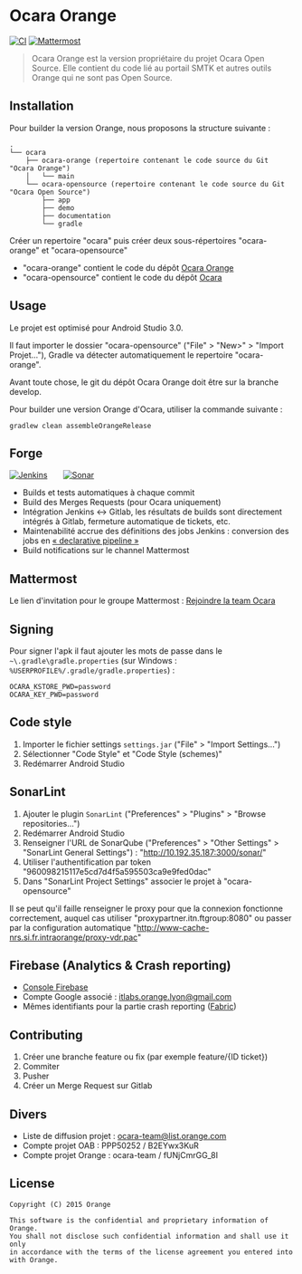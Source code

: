 # Ocara Orange

[![CI](https://gitlab.forge.orange-labs.fr/OCARASoftwareSolution/Ocara/badges/develop/build.svg)](https://gitlab.forge.orange-labs.fr/OCARASoftwareSolution/Ocara/pipelines?scope=branches)
[![Mattermost](https://img.shields.io/badge/chat%20on-Mattermost-green.svg)](https://mattermost.forge.orange-labs.fr/ocara/channels/town-square)

> Ocara Orange est la version propriétaire du projet Ocara Open Source. Elle contient du code lié au portail SMTK et autres outils Orange qui ne sont pas Open Source.

## Installation

Pour builder la version Orange, nous proposons la structure suivante :

	.
	└── ocara
	    ├── ocara-orange (repertoire contenant le code source du Git "Ocara Orange")
		│   └── main
	    └── ocara-opensource (repertoire contenant le code source du Git "Ocara Open Source")
	        ├── app
		    ├── demo
	        ├── documentation
		    └── gradle


Créer un repertoire "ocara" puis créer deux sous-répertoires "ocara-orange" et "ocara-opensource"

- "ocara-orange" contient le code du dépôt [Ocara Orange](https://gitlab.forge.orange-labs.fr/OCARASoftwareSolution/ocara-orange)
- "ocara-opensource" contient le code du dépôt [Ocara](https://gitlab.forge.orange-labs.fr/OCARASoftwareSolution/Ocara)


## Usage

Le projet est optimisé pour Android Studio 3.0.

Il faut importer le dossier "ocara-opensource" ("File" > "New>" > "Import Projet..."), Gradle va détecter automatiquement le repertoire "ocara-orange".

Avant toute chose, le git du dépôt Ocara Orange doit être sur la branche develop.

Pour builder une version Orange d'Ocara, utiliser la commande suivante :

```
gradlew clean assembleOrangeRelease
```



## Forge

[![Jenkins](http://10.192.35.187/images/logo-jenkins.png)](http://10.192.35.187/jenkins/job/MP/)
&nbsp;&nbsp;&nbsp;&nbsp;&nbsp;
[![Sonar](http://10.192.35.187/images/logo-sonar.png)](http://10.192.35.187/sonar/)

- Builds et tests automatiques à chaque commit
- Build des Merges Requests (pour Ocara uniquement)
- Intégration Jenkins <-> Gitlab, les résultats de builds sont directement intégrés à Gitlab, fermeture automatique de tickets, etc.
- Maintenabilité accrue des définitions des jobs Jenkins : conversion des jobs en [« declarative pipeline »](https://jenkins.io/doc/book/pipeline/syntax/)
- Build notifications sur le channel Mattermost 


## Mattermost

Le lien d'invitation pour le groupe Mattermost : [Rejoindre la team Ocara](https://mattermost.forge.orange-labs.fr/signup_user_complete/?id=49o8r8u4c3b9bp9xwhojwb1x9e)


## Signing

Pour signer l'apk il faut ajouter les mots de passe dans le `~\.gradle\gradle.properties` (sur Windows : `%USERPROFILE%/.gradle/gradle.properties`) :

```
OCARA_KSTORE_PWD=password
OCARA_KEY_PWD=password
```


## Code style

1. Importer le fichier settings `settings.jar` ("File" > "Import Settings...")
2. Sélectionner "Code Style" et "Code Style (schemes)"
3. Redémarrer Android Studio


## SonarLint

1. Ajouter le plugin `SonarLint` ("Preferences" > "Plugins" > "Browse repositories...")
2. Redémarrer Android Studio
3. Renseigner l'URL de SonarQube ("Preferences" > "Other Settings" > "SonarLint General Settings") : "http://10.192.35.187:3000/sonar/"
4. Utiliser l'authentification par token "960098215117e5cd7d4f5a595503ca9e9fed0dac"
5. Dans "SonarLint Project Settings" associer le projet à "ocara-opensource"

Il se peut qu'il faille renseigner le proxy pour que la connexion fonctionne correctement, auquel cas utiliser "proxypartner.itn.ftgroup:8080" ou passer par la configuration automatique "http://www-cache-nrs.si.fr.intraorange/proxy-vdr.pac"


## Firebase (Analytics & Crash reporting)

- [Console Firebase](https://console.firebase.google.com/project/ocara-4589c)
- Compte Google associé : itlabs.orange.lyon@gmail.com
- Mêmes identifiants pour la partie crash reporting ([Fabric](https://www.fabric.io/oab-lyons-projects/android/apps/com.orange.ocara/))


## Contributing

1. Créer une branche feature ou fix (par exemple feature/{ID ticket})
2. Commiter
3. Pusher
4. Créer un Merge Request sur Gitlab


## Divers

- Liste de diffusion projet : ocara-team@list.orange.com
- Compte projet OAB : PPP50252 / B2EYwx3KuR
- Compte projet Orange : ocara-team / fUNjCmrGG_8I


## License

	Copyright (C) 2015 Orange

	This software is the confidential and proprietary information of Orange.
	You shall not disclose such confidential information and shall use it only
	in accordance with the terms of the license agreement you entered into
	with Orange.
